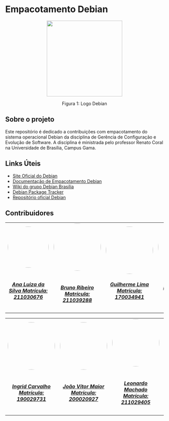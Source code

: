 # Empacotamento Debian

<div align="center">
    <img src="https://encrypted-tbn0.gstatic.com/images?q=tbn:ANd9GcQs0pzgvmH8ZBiHMzUpXBGO5QRp1SVF0T7jWA&s" style="width:25vw"/>
    <p> Figura 1: Logo Debian</p> 
</div>

## Sobre o projeto
   Este repositório é dedicado a contribuições com empacotamento do sistema operacional Debian da disciplina de Gerência de Configuração e Evolução de Software. A disciplina é ministrada pelo professor Renato Coral na Universidade de Brasília, Campus Gama.

## Links Úteis

- [Site Oficial do Debian](https://www.debian.org)
- [Documentação de Empacotamento Debian](https://www.debian.org/doc/manuals/maint-guide/)
- [Wiki do grupo Debian Brasília](https://wiki.debianbsb.org/pt-br/home)
- [Debian Package Tracker](https://tracker.debian.org/)
- [Repositório oficial Debian](https://salsa.debian.org/public)


## Contribuidores
<center>
<table style="margin-left: auto; margin-right: auto;">
    <tr>
        <td align="center">
            <a href="https://github.com/analuizargds">
                <img style="border-radius: 50%;" src="https://github.com/analuizargds.png" width="130px;"/>
                <h5 class="text-center"> <br> Ana Luiza da Silva Matrícula: 211030676 </h5>
            </a>
        </td>
      <td align="center">
            <a href="https://github.com/BrunoRiibeiro">
                <img style="border-radius: 50%;" src="https://github.com/BrunoRiibeiro.png" width="150px;"/>
                <h5 class="text-center"> <br> Bruno Ribeiro <br> Matrícula: 211039288 </h5>
            </a>
        </td>
        <td align="center">
            <a href="https://github.com/guipeeix7">
                <img style="border-radius: 50%;" src="https://github.com/guipeeix7.png" width="150px;"/>
                <h5 class="text-center"> Guilherme Lima <br> Matrícula: 170034941 </h5>
            </a>
        </td>
        <td align="center">
            <a href="https://github.com/Hellen159">
                <img style="border-radius: 50%;" src="https://github.com/Hellen159.png" width="150px;"/>
                <h5 class="text-center"> <br> Hellen de Faria <br> Matrícula: 202016480 </h5>
            </a>
        </td>
        <td align="center">
            <a href="https://github.com/HenriPucci">
                <img style="border-radius: 50%;" src="https://github.com/HenriPucci.png" width="150px;"/>
                <h5 class="text-center"> <br> Henrique Pucci <br> Matrícula: 202016506 </h5>
            </a>
        </td>
        <td align="center">
            <a href="https://github.com/igorpenhaa">
                <img style="border-radius: 50%;" src="https://github.com/igorpenhaa.png" width="150px;"/>
                <h5 class="text-center"> <br>  Igor Penha <br> Matrícula: 211029352</h5>
            </a>
        </td>                    
    </tr>
</table>
<table style="margin-left: auto; margin-right: auto;">
    <tr>    
    <td align="center">
            <a href="https://github.com/ingridSCarvalho">
                <img style="border-radius: 50%;" src="https://github.com/ingridSCarvalho.png" width="150px;"/>
                <h5 class="text-center"> <br> Ingrid Carvalho <br>Matrícula: 190029731 </h5>
            </a>
        </td>        
        <td align="center">
            <a href="https://github.com/Jvsoutomaior">
                <img style="border-radius: 50%;" src="https://github.com/Jvsoutomaior.png" width="150px;"/>
                <h5 class="text-center"> <br> João Vítor Maior <br> Matrícula: 200020927 </h5>
            </a>
        </td>
        <td align="center">
            <a href="https://github.com/leonardogonmac">
                <img style="border-radius: 50%;" src="https://github.com/leonardogonmac.png" width="150px;"/>
                <h5 class="text-center"> <br> Leonardo Machado <br> Matrícula: 211029405 </h5>
            </a>
        </td>
      <td align="center">
            <a href="https://github.com/luanasoares0901">
                <img style="border-radius: 50%;" src="https://github.com/luanasoares0901.png" width="150px;"/>
                <h5 class="text-center"> <br> Luana Soares <br> Matrícula: 202016720  </h5>
            </a>
        </td>      
      <td align="center">
            <a href="https://github.com/santosm46">
                <img style="border-radius: 50%;" src="https://github.com/santosm46.png" width="150px;"/>
                <h5 class="text-center"> <br> Marcelo Santos <br> Matrícula: 160035481</h5>
            </a>
        </td>
        <td align="center">
            <a href="https://github.com/Mylena-angelica">
                <img style="border-radius: 50%;" src="https://github.com/Mylena-angelica.png" width="150px;"/>
                <h5 class="text-center"> <br> Mylena Angélica Farias <br> Matrícula: 211029497</h5>
            </a>
        </td>
      
</table>
</div>


